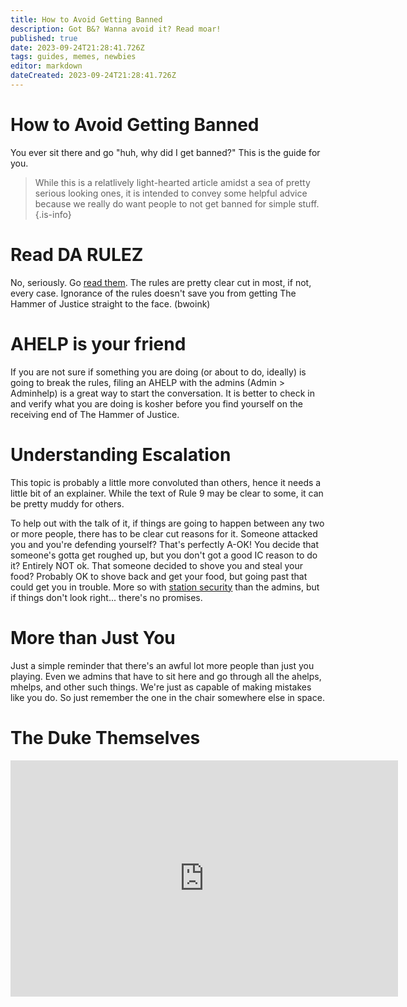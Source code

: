 ```yaml
---
title: How to Avoid Getting Banned
description: Got B&? Wanna avoid it? Read moar!
published: true
date: 2023-09-24T21:28:41.726Z
tags: guides, memes, newbies
editor: markdown
dateCreated: 2023-09-24T21:28:41.726Z
---
```


# How to Avoid Getting Banned
You ever sit there and go "huh, why did I get banned?" This is the guide for you.

> While this is a relatlively light-hearted article amidst a sea of pretty serious looking ones, it is intended to convey some helpful advice because we really do want people to not get banned for simple stuff.
{.is-info}

# Read DA RULEZ

No, seriously. Go [read them](/). The rules are pretty clear cut in most, if not, every case. Ignorance of the rules doesn't save you from getting The Hammer of Justice straight to the face. (bwoink)

# AHELP is your friend

If you are not sure if something you are doing (or about to do, ideally) is going to break the rules, filing an AHELP with the admins (Admin > Adminhelp) is a great way to start the conversation. It is better to check in and verify what you are doing is kosher before you find yourself on the receiving end of The Hammer of Justice.

# Understanding Escalation

This topic is probably a little more convoluted than others, hence it needs a little bit of an explainer. While the text of Rule 9 may be clear to some, it can be pretty muddy for others.

To help out with the talk of it, if things are going to happen between any two or more people, there has to be clear cut reasons for it. Someone attacked you and you're defending yourself? That's perfectly A-OK! You decide that someone's gotta get roughed up, but you don't got a good IC reason to do it? Entirely NOT ok. That someone decided to shove you and steal your food? Probably OK to shove back and get your food, but going past that could get you in trouble. More so with [station security](/jobs/security/guide-to-shitcurity) than the admins, but if things don't look right... there's no promises.

# More than Just You

Just a simple reminder that there's an awful lot more people than just you playing. Even we admins that have to sit here and go through all the ahelps, mhelps, and other such things. We're just as capable of making mistakes like you do. So just remember the one in the chair somewhere else in space.

# The Duke Themselves
<iframe src="https://player.twitch.tv/?channel=thedukeofook&parent=wiki.monkestation.com" frameborder="0" allowfullscreen="true" scrolling="no" height="378" width="620"></iframe>